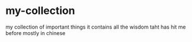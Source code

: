 # my-collection
my collection of important things
it contains all the wisdom taht has hit me before 
mostly in chinese